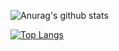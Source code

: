 ![Anurag's github stats](https://github-readme-stats.vercel.app/api?username=pmj6541&show_icons=true&theme=tokyonight)

[![Top Langs](https://github-readme-stats.vercel.app/api/top-langs/?username=pmj6541&langs_count=10&layout=compact)]()
